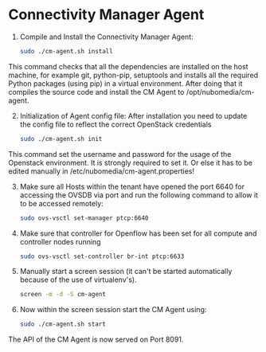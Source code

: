 Connectivity Manager Agent
=====================================================================================

1. Compile and Install the Connectivity Manager Agent:
    ```bash
    sudo ./cm-agent.sh install	
    ```
This command checks that all the dependencies are installed on the host machine, for example git, python-pip, setuptools and installs all the required Python packages (using pip) in a virtual environment.
After doing that it compiles the source code and install the CM Agent to /opt/nubomedia/cm-agent.


2. Initialization of Agent config file: After installation you need to update the config file to reflect the correct OpenStack credentials
    ```bash
	sudo ./cm-agent.sh init
    ```
This command set the username and password for the usage of the Openstack environment. It is strongly required to set it. Or else it has to be edited manually in /etc/nubomedia/cm-agent.properties!

3. Make sure all Hosts within the tenant have opened the port 6640 for accessing the OVSDB via port and run the following command to allow it to be accessed remotely:
    ```bash
	sudo ovs-vsctl set-manager ptcp:6640
    ```
4. Make sure that controller for Openflow has been set for all compute and controller nodes running
    ```bash
    sudo ovs-vsctl set-controller br-int ptcp:6633
    ```
 
5. Manually start a screen session (it can't be started automatically because of the use of virtualenv's).
	```bash
	screen -m -d -S cm-agent
	```

6. Now within the screen session start the CM Agent using:
    ```bash
	sudo ./cm-agent.sh start
	```

The API of the CM Agent is now served on Port 8091.